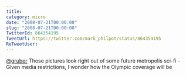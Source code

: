 ```yaml
---
title: 
category: micro
date: "2008-07-21T00:00:00"
slug: "2008-07-21T00:00:00"
TwitterId: 864354195
TweetUrl: https://twitter.com/mark_philpot/status/864354195
ReTweetUser: 
---
```


[@gruber](https://twitter.com/gruber) Those pictures look right out of some future metropolis sci-fi - Given media restrictions, I wonder how the Olympic coverage will be